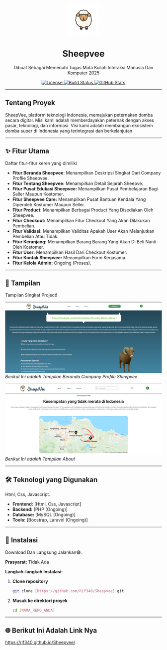 <div align="center">
  <img src="https://raw.githubusercontent.com/Rif340/Gambar-Gambar/refs/heads/main/logo_sheepvee.png" alt="Logo Proyek" width="100"/>
  
  # Sheepvee
  
  <p>
Dibuat Sebagai Memenuhi Tugas Mata Kuliah Interaksi Manusia Dan Komputer 2025
  </p>

  <a href="[URL_LISENSI]">
    <img src="https://img.shields.io/badge/license-MIT-blue.svg" alt="License"/>
  </a>
  <a href="[URL_AKSI_GITHUB_ANDA]">
    <img src="https://img.shields.io/github/actions/workflow/status/[USERNAME]/[REPO]/[WORKFLOW_FILE].yml?branch=main" alt="Build Status"/>
  </a>
  <a href="[URL_REPO_GITHUB]">
    <img src="https://img.shields.io/github/stars/[USERNAME]/[REPO]?style=social" alt="GitHub Stars"/>
  </a>

</div>

---

##  Tentang Proyek

SheepVee, platform teknologi Indonesia, memajukan peternakan domba secara digital. Misi kami adalah memberdayakan peternak dengan akses pasar, teknologi, dan informasi. Visi kami adalah membangun ekosistem domba super di Indonesia yang terintegrasi dan berkelanjutan.

---

## ✨ Fitur Utama

Daftar fitur-fitur keren yang dimiliki 
* **Fitur Beranda Sheepvee:** Menampilkan Deskripsi Singkat Dari Company Proflie Sheepvee.
* **Fitur Tentang Sheepvee:** Menampilkan Detail Sejarah Sheepve.
* **Fitur Pusat Edukasi Sheepvee:** Menampilkan Pusat Pembelajaran Bagi Seller Maupun Kostomer.
* **Fitur Sheepvee Care:** Menampilkan Pusat Bantuan Kendala Yang Diperoleh Kostumer Maupun Seller.
* **Fitur Product:** Menampilkan Berbagai Product Yang Disediakan Oleh Sheepvee.
* **Fitur Checkout:** Menampilkan Fitur Checkout Yang Akan Dilakukan Pembelian.
* **Fitur Validasi:** Menampilkan Validitas Apakah User Akan Melanjutkan Pembelian Atau Tidak.
* **Fitur Keranjang:** Menampilkan Barang Barang Yang Akan Di Beli Nanti Oleh Kostomer.
* **Fitur User:** Menampilkan Hasil Dari Checkout Kostumer.
* **Fitur Kontak Sheepvee:** Menampilkan Form Kerjasama.
* **Fitur Kelola Admin:** Ongoing (Proses).

---

## 📸 Tampilan

Tampilan Singkat Project!

![Halaman Beranda](https://github.com/Rif340/Gambar-Gambar/blob/main/Screenshot%202025-06-13%20205147.png)
*Berikut Ini adalah Tampilan Beranda Company Profile Sheepvee*

![Halaman About Sheepvee](https://raw.githubusercontent.com/Rif340/Gambar-Gambar/refs/heads/main/Screenshot%202025-06-13%20205651.png)
*Berikut Ini adalah Tampilan About*

---

## 🛠️ Teknologi yang Digunakan

Html, Css, Javascript.

* **Frontend:** [Html, Css, Javascript]
* **Backend:** [PHP (Ongoing)]
* **Database:** [MySQL (Ongoing)]
* **Tools:** [Boostrap, Laravel (Ongoing)]

---

## 🚀 Instalasi

Download Dan Langsung Jalankan😁.

**Prasyarat:**
Tidak Ada

**Langkah-langkah Instalasi:**

1.  **Clone repository**
    ```sh
    git clone [https://github.com/Rif340/Sheepvee].git
    ```

2.  **Masuk ke direktori proyek**
    ```sh
    cd [NAMA_REPO_ANDA]
    ```
    
---

## 🌐 Berikut Ini Adalah Link Nya
<a href="">https://rif340.github.io/Sheepvee/</a>
